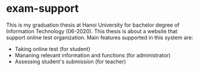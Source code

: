 # exam-support
This is my graduation thesis at Hanoi University for bachelor degree of Information Technology (06-2020).
This thesis is about a website that support online test organization. 
Main features supported in this system are:
- Taking online test (for student)
- Mananing relevant information and functions (for administrator)
- Assessing student's submission (for teacher)
